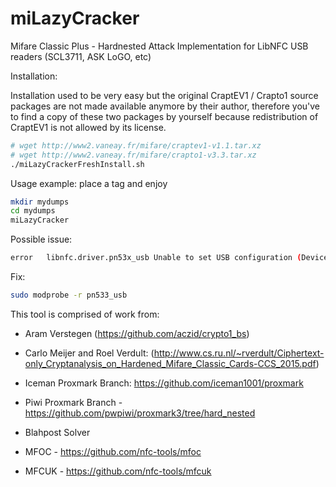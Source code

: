 # miLazyCracker
Mifare Classic Plus - Hardnested Attack Implementation for LibNFC USB readers (SCL3711, ASK LoGO, etc)

Installation:

Installation used to be very easy but the original CraptEV1 / Crapto1 source packages are not made available anymore by their author, therefore you've to find a copy of these two packages by yourself
because redistribution of CraptEV1 is not allowed by its license.

```bash
# wget http://www2.vaneay.fr/mifare/craptev1-v1.1.tar.xz
# wget http://www2.vaneay.fr/mifare/crapto1-v3.3.tar.xz
./miLazyCrackerFreshInstall.sh
```

Usage example: place a tag and enjoy
```bash
mkdir mydumps
cd mydumps
miLazyCracker
```

Possible issue: 
```bash
error	libnfc.driver.pn53x_usb	Unable to set USB configuration (Device or resource busy)
```
Fix: 
```bash
sudo modprobe -r pn533_usb
```



This tool is comprised of work from:
-  Aram Verstegen (https://github.com/aczid/crypto1_bs) 

-  Carlo Meijer and Roel Verdult: (http://www.cs.ru.nl/~rverdult/Ciphertext-only_Cryptanalysis_on_Hardened_Mifare_Classic_Cards-CCS_2015.pdf)

-  Iceman Proxmark Branch: https://github.com/iceman1001/proxmark

-  Piwi Proxmark Branch - https://github.com/pwpiwi/proxmark3/tree/hard_nested

-  Blahpost Solver

-  MFOC - https://github.com/nfc-tools/mfoc

-  MFCUK - https://github.com/nfc-tools/mfcuk

